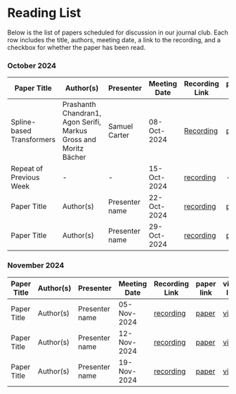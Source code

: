 # Reading List

Below is the list of papers scheduled for discussion in our journal club. Each row includes the title, authors, meeting date, a link to the recording, and a checkbox for whether the paper has been read.

### October 2024

| Paper Title       | Author(s)           | Presenter | Meeting Date | Recording Link              | paper link | video link | Read   |
|-------------------|---------------------|-----------|---------------|----------------------------|------------|------------|--------|
| Spline-based Transformers     | Prashanth Chandran1, Agon Serifi, Markus Gross and Moritz Bächer | Samuel Carter | 08-Oct-2024  | [Recording](https://surreyac-my.sharepoint.com/:v:/g/personal/sc02949_surrey_ac_uk/ERJuO31i2N9AmM5kTET4lQQBvCGfqaC7sOVMSOm0Cp8OLQ?nav=eyJyZWZlcnJhbEluZm8iOnsicmVmZXJyYWxBcHAiOiJPbmVEcml2ZUZvckJ1c2luZXNzIiwicmVmZXJyYWxBcHBQbGF0Zm9ybSI6IldlYiIsInJlZmVycmFsTW9kZSI6InZpZXciLCJyZWZlcnJhbFZpZXciOiJNeUZpbGVzTGlua0NvcHkifX0&e=gNMyB5)| [paper](https://la.disneyresearch.com/publication/spline-based-transformers/)| [video](https://www.youtube.com/watch?v=AzolLlIbKhg) | [yes]    |
| Repeat of Previous Week      | -         | - | 15-Oct-2024 | [recording]() | - | - | [ ]    |
| Paper Title      | Author(s)           | Presenter name | 22-Oct-2024 | [recording]() | [paper]() | [video]() | [ ]    |
| Paper Title      | Author(s)           | Presenter name | 29-Oct-2024 | [recording]() | [paper]() | [video]() | [ ]    |

### November 2024

| Paper Title       | Author(s)           | Presenter | Meeting Date | Recording Link              | paper link | video link | Read   |
|-------------------|---------------------|-----------|---------------|----------------------------|------------|------------|--------|
| Paper Title      | Author(s)           | Presenter name | 05-Nov-2024 | [recording]() | [paper]() | [video]() | [ ]    |
| Paper Title      | Author(s)           | Presenter name | 12-Nov-2024 | [recording]() | [paper]() | [video]() | [ ]    |
| Paper Title      | Author(s)           | Presenter name | 19-Nov-2024 | [recording]() | [paper]() | [video]() | [ ]    |


